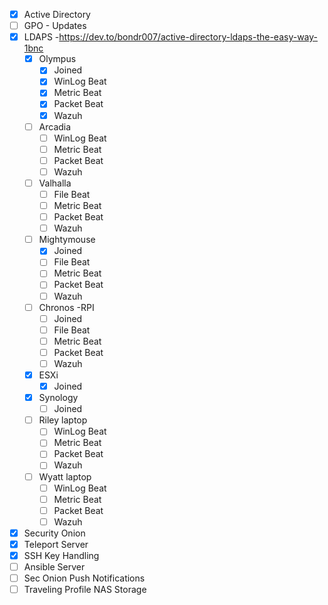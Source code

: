 - [x] Active Directory
- [ ] GPO - Updates
- [x] LDAPS -https://dev.to/bondr007/active-directory-ldaps-the-easy-way-1bnc
	- [x] Olympus
		- [x] Joined
		- [x] WinLog Beat
		- [x] Metric Beat
		- [x] Packet Beat
		- [x] Wazuh
	- [ ] Arcadia
		- [ ] WinLog Beat
		- [ ] Metric Beat
		- [ ] Packet Beat
		- [ ] Wazuh
	- [ ] Valhalla
		- [ ] File Beat
		- [ ] Metric Beat
		- [ ] Packet Beat
		- [ ] Wazuh
	- [ ] Mightymouse
		- [x] Joined
		- [ ] File Beat
		- [ ] Metric Beat
		- [ ] Packet Beat
		- [ ] Wazuh
	- [ ] Chronos -RPI
		- [ ] Joined
		- [ ] File Beat
		- [ ] Metric Beat
		- [ ] Packet Beat
		- [ ] Wazuh
	- [x] ESXi
		- [x] Joined
	- [x] Synology
		- [ ] Joined
	- [ ] Riley laptop
		- [ ] WinLog Beat
		- [ ] Metric Beat
		- [ ] Packet Beat
		- [ ] Wazuh
	- [ ] Wyatt laptop
		- [ ] WinLog Beat
		- [ ] Metric Beat
		- [ ] Packet Beat
		- [ ] Wazuh
- [x] Security Onion
- [x] Teleport Server
- [x] SSH Key Handling
- [ ] Ansible Server
- [ ] Sec Onion Push Notifications
- [ ] Traveling Profile NAS Storage
